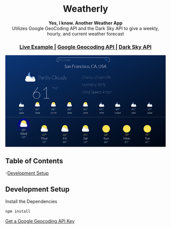 <h1 align="center">Weatherly</h1>
<div align="center">
    <strong>Yes, I know. Another Weather App</strong>
</div>

<div align="center">Utilizes Google GeoCoding API and the Dark Sky API to give a weekly, hourly, and current weather forecast</div>

<div align="center">
    <h3>
        <a href="https://secret-harbor-25621.herokuapp.com/">
            Live Example
        </a>
        <span>|</span>
        <a href="https://developers.google.com/maps/documentation/geocoding/start">
            Google Geocoding API
        </a>
        <span>|</span>
        <a href="https://darksky.net/dev">
            Dark Sky API 
        </a>
</div>

![Screenshot of weather forecast example](/public/img/Screenshot.png)

## Table of Contents
-[Development Setup](#development-setup)



## Development Setup
Install the Dependencies
```sh
npm install
```

<a href="https://developers.google.com/maps/documentation/geocoding/start">
    Get a Google Geocoding API Key
</a>




